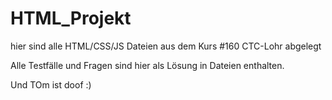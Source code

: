 # HTML_Projekt
hier sind alle HTML/CSS/JS Dateien aus dem Kurs #160 CTC-Lohr abgelegt

Alle Testfälle und Fragen sind hier als Lösung in Dateien enthalten.

Und TOm ist doof :)
